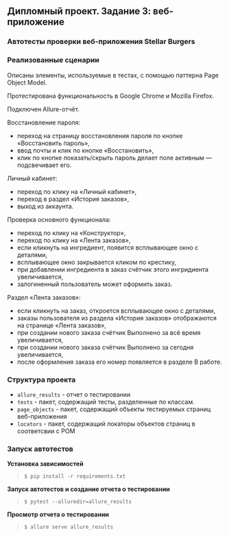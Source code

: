 ## Дипломный проект. Задание 3: веб-приложение

### Автотесты проверки веб-приложения Stellar Burgers

### Реализованные сценарии

Описаны элементы, используемые в тестах, с помощью паттерна Page Object Model.

Протестирована функциональность в Google Chrome и Mozilla Firefox.

Подключен Allure-отчёт.

Восстановление пароля:
- переход на страницу восстановления пароля по кнопке «Восстановить пароль»,
- ввод почты и клик по кнопке «Восстановить»,
- клик по кнопке показать/скрыть пароль делает поле активным — подсвечивает его.

Личный кабинет:
- переход по клику на «Личный кабинет»,
- переход в раздел «История заказов»,
- выход из аккаунта.

Проверка основного функционала:
- переход по клику на «Конструктор»,
- переход по клику на «Лента заказов»,
- если кликнуть на ингредиент, появится всплывающее окно с деталями,
- всплывающее окно закрывается кликом по крестику,
- при добавлении ингредиента в заказ счётчик этого ингридиента увеличивается,
- залогиненный пользователь может оформить заказ.

Раздел «Лента заказов»:
- если кликнуть на заказ, откроется всплывающее окно с деталями,
- заказы пользователя из раздела «История заказов» отображаются на странице «Лента заказов»,
- при создании нового заказа счётчик Выполнено за всё время увеличивается,
- при создании нового заказа счётчик Выполнено за сегодня увеличивается,
- после оформления заказа его номер появляется в разделе В работе.

### Структура проекта

- `allure_results` - отчет о тестировании
- `tests` - пакет, содержащий тесты, разделенные по классам.
- `page_objects` - пакет, содержащий объекты тестируемых страниц веб-приложения
- `locators` - пакет, содержащий локаторы объектов страниц в соответсвии с POM

### Запуск автотестов

**Установка зависимостей**

> `$ pip install -r requirements.txt`

**Запуск автотестов и создание отчета о тестировании**

>  `$ pytest --alluredir=allure_results`

**Просмотр отчета о тестировании**

>  `$ allure serve allure_results`
